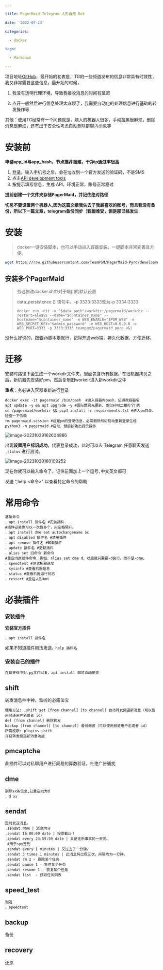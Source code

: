 ```yaml
---

title: PagerMaid-Telegram 人形自走 Bot 

date: '2022-07-23'

categories:

  - docker

tags:

  - Markdown

---
```


项目地址[GitHub](https://github.com/TeamPGM/PagerMaid-Pyro)，最开始的初衷是，TG的一些频道发布的信息非常具有时效性，我又非常需要这些信息，最开始的时候，

1. 我没有透明代理环境，导致我接收消息的时间有延迟

2. 点开一般然后进行信息处理太麻烦了，我需要自动化的处理信息进行基础的转发操作等

   

其他：使用TG经常有一个问题就是，烦人的机器人很多，手动拉黑很麻烦，删除消息很麻烦，还有出于安全性考虑自动删除群聊内消息等



# 安装前

**申请app_id与app_hash，节点推荐自建，干净ip通过率很高**

1. [登录](https://my.telegram.org/auth)，输入手机号之后，会在tg收到一个官方发送的验证码，不是SMS
2. 点击[API development tools](https://my.telegram.org/apps)
3. 按提示填写信息，生成 API，环境正常，账号正常稳过

**提前创建一个文件夹存储PagerMaid，并记住绝对路径**

**切忌不要设置两个机器人,因为这篇文章我失去了我最喜欢的账号，而且我没有备份，所以下一篇文章，telegram备份同步（我很难受，但是那已经发生**

# 安装

> docker一键安装脚本，也可以手动进入容器安装，一键脚本非常完善且方便。

```bash
wget https://raw.githubusercontent.com/TeamPGM/PagerMaid-Pyro/development/utils/docker.sh -O docker.sh && chmod +x docker.sh && bash docker.sh
```

## 安装多个PagerMaid

> 务必修改docker.sh中对于端口的默认设置
>
> data_persistence () 语句中，-p 3333:3333改为-p 3334:3333
>
> ```
> docker run -dit -v "$data_path"/workdir:/pagermaid/workdir --restart=always --name="$container_name" --hostname="$container_name" -e WEB_ENABLE="$PGM_WEB" -e WEB_SECRET_KEY="$admin_password" -e WEB_HOST=0.0.0.0 -e WEB_PORT=3333 -p 3333:3333 teampgm/pagermaid_pyro <&1
> ```

没什么好说的，跟着sh脚本走就行，记得开通web端，持久化数据，方便迁移。

# 迁移

安装时路径下会生成一个workdir文件夹，里面包含所有数据，在旧机器拷贝之后，新机器先安装好pm，然后复制旧workdir进入新workdir之中

**重点**：务必进入容器重新进行登录

```
docker exec -it pagermaid /bin/bash  #进入容器内bash，记得改容器名
apt update -y && apt upgrade -y #国际惯例先更新，类似孙吧二楼打个🦶先
cd /pagermaid/workdir && pip3 install -r requirements.txt #进入pm目录，检查一下依赖
rm pagermaid.session #这是pm的登录信息，必需删除然后启动重新登录生成
python3 -m pagermaid #启动，然后按输出提示操作
```

![image-20231029162604886](http://easyimage.muzi.studio/i/2023/10/29/qw4ni4-0.png)

出现**设置用户标识成功**，代表登录成功，此时可以去 Telegram 任意聊天发送 `,status` 进行测试。



![image-20231029160109252](http://easyimage.muzi.studio/i/2023/10/29/qh9odj-0.png)

现在你就可以输入命令了，记住前面加上一个逗号`,`中文英文都可

发送 ",help <命令>" 以查看特定命令的帮助

# 常用命令

```
基础命令
，apt install 插件名 #安装插件
#插件安装也可以一次性多个，用空格隔开。
，apt install dme eat autochangename bc
，apt disabled 插件名 #禁用插件
，apt remove 插件名 #卸载插件
，update 插件名 #更新插件
，alias set 旧命令 新命令 
#重定向原插件命令，例如，alias set dme d，以后就只需要-d执行，而不是-dme。
，speedtest #测试机器速度
，sysinfo #查看机器信息
，status #查看机器运行状态
，restart #重启人形bot
```

# 必装插件

### 安装插件

**安装官方插件**

```
，apt install 插件名
```

如果不知道插件用法发送`，help 插件名`

### 安装自己的插件

```
在聊天框中对.py文件回复，apt install 即可自动安装
```

## shift

转发消息神中神，监听的必需法宝

```
使用方法: ,shift set [from channel] [to channel] 自动转发频道新消息（可以使用频道用户名或者 id）
del [from channel] 删除转发
backup [from channel] [to channel] 备份频道（可以使用频道用户名或者 id）
所需权限: plugins.shift
开启转发频道新消息功能
```

## pmcaptcha

此插件可以对私聊用户进行简易的算数验证，杜绝广告骚扰

## dme

```
删除xx条信息,已重定向为d
，d xx
```

## sendat 

```
定时发送消息。
,sendat 时间 | 消息内容
,sendat 16:00:00 date | 投票截止！
,sendat every 23:59:59 date | 又是无所事事的一天呢。
 #用于spy签到
,sendat every 1 minutes | 又过去了一分钟。
,sendat 3 times 1 minutes | 此消息将出现三次，间隔均为一分钟。
,sendat rm 2 - 删除某个任务
,sendat pause 1 - 暂停某个任务
,sendat resume 1 - 恢复某个任务
,sendat list  - 获取任务列表
```

## speed_test 

```
测速
，speedtest
```

## backup

备份

## recovery

还原

